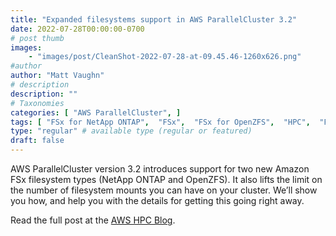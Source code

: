 ```yaml
---
title: "Expanded filesystems support in AWS ParallelCluster 3.2"
date: 2022-07-28T00:00:00-0700
# post thumb
images:
    - "images/post/CleanShot-2022-07-28-at-09.45.46-1260x626.png"
#author
author: "Matt Vaughn"
# description
description: ""
# Taxonomies
categories: [ "AWS ParallelCluster", ]
tags: [ "FSx for NetApp ONTAP",  "FSx",  "FSx for OpenZFS",  "HPC",  "FSx for Lustre",  "ParallelCluster",  "hpcblog", ]
type: "regular" # available type (regular or featured)
draft: false
---
```


AWS ParallelCluster version 3.2 introduces support for two new Amazon FSx filesystem types (NetApp ONTAP and OpenZFS). It also lifts the limit on the number of filesystem mounts you can have on your cluster. We’ll show you how, and help you with the details for getting this going right away.

Read the full post at the [AWS HPC Blog](https://aws.amazon.com/blogs/hpc/expanded-filesystems-support-in-aws-parallelcluster-3-2/).
